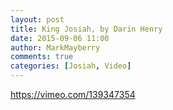 ```yaml
---
layout: post
title: King Josiah, by Darin Henry
date: 2015-09-06 11:00
author: MarkMayberry
comments: true
categories: [Josiah, Video]
---
```

https://vimeo.com/139347354
